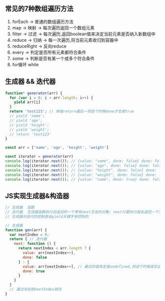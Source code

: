 <a name="vcJwj"></a>
## 常见的7种数组遍历方法
1. forEach -> 普通的数组遍历方法 
2.  map -> 映射 -> 每次遍历返回一个数组元素
3.  filter -> 过滤 -> 每次遍历,返回boolean值来决定当前元素是否纳入新数组中
4.  reduce -> 归纳 -> 每一次遍历,将当前元素收归到容器中
5.  reduceRight -> 反向reduce
6.  every -> 判定是否所有元素都符合条件
7.  some -> 判断是否有某一个或多个符合条件
8. for循环  while
<a name="MM8yr"></a>
## 生成器 && 迭代器
```javascript
function* generator(arr) {
  for (var i = 0; i < arr.length; i++) {
    yield arr[i]
  }
  return 'test123'; // 单独return最后一项这个时候done才会使true
  // yield 'name';
  // yield 'age';
  // yield 'height';
  // yield 'weight';
  // return 'test123'
}

const arr = ['name', 'age', 'height', 'weight']

const iterator = generator(arr)
console.log(iterator.next()); // {value: "name", done: false} done: false -> 迭代未完成
console.log(iterator.next()); // {value: "age", done: false} done: false -> 迭代未完成
console.log(iterator.next()); // {value: "height", done: false} done: false -> 迭代未完成
console.log(iterator.next()); // {value: "weight", done: false} done: false -> 迭代未完成
console.log(iterator.next()); // {value: "name", done: true} done: false -> 迭代完成
```
<a name="X2Tol"></a>
## JS实现生成器&构造器
```javascript
// 生成器  函数
// 迭代器  生成器函数执行后返回的一个带有next方法的对象; next只要执行就会返回一个对象: {value: "XXX", done: false || true}
// 生成器对迭代的控制是由yield关键字来控制的

// 生成器
function gen(arr) {
  var nextIndex = 0;
  return { // 迭代器
    next: function () {
      return nextIndex < arr.length ? {
        value: arr[nextIndex++],
        done: false
      } : {
        value: arr[nextIndex++], // 最后的值肯定是undefined,但这个时候其实迭代已经结束，不必过于细扣这个概念
        done: true
      }
    }
  }
  // 通过闭包把nextIndex锁住
}
```
